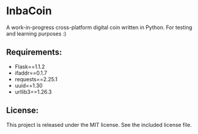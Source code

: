 # InbaCoin
A work-in-progress cross-platform digital coin written in Python. For testing and learning purposes :)

## Requirements:
- Flask==1.1.2
- ifaddr==0.1.7
- requests==2.25.1
- uuid==1.30
- urllib3==1.26.3

## License:
This project is released under the MIT license. See the included license file.
